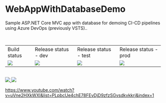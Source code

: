 # WebAppWithDatabaseDemo
Sample ASP.NET Core MVC app with database for demoing CI-CD pipelines using Azure DevOps (previously VSTS)..

</br>

<table>
  <tr>
    <td>Build status</td>
    <td>Release status - dev</td> 
    <td>Release status - test</td>  
    <td>Release status - prod</td>
  </tr>
  <tr>
    <td>
<img src="https://houssemdellai.visualstudio.com/WebAppWithDatabaseDemo/_apis/build/status/WebAppWithDatabase-CI-mutiphase?branchName=master"/>
    </td>
    <td>
<img src="https://houssemdellai.vsrm.visualstudio.com/_apis/public/Release/badge/7ac88337-9f15-48dd-ab33-a60c7a26e4a5/4/6"/>
  </td>
    <td>
<img src="https://houssemdellai.vsrm.visualstudio.com/_apis/public/Release/badge/7ac88337-9f15-48dd-ab33-a60c7a26e4a5/4/9"/>
    </td>
    <td>
<img src="https://houssemdellai.vsrm.visualstudio.com/_apis/public/Release/badge/7ac88337-9f15-48dd-ab33-a60c7a26e4a5/4/10"/>
  </td>
  </tr>
  </table>
  
  </br>
  
  <a href="http://armviz.io/#/?load=https://raw.githubusercontent.com/HoussemDellai/WebAppWithDatabaseDemo/master/AzureResourceGroupDeployment/WebSiteSQLDatabase.json" target="_blank">
  <img src="http://armviz.io/visualizebutton.png"/>
</a>

<a href="https://portal.azure.com/#create/Microsoft.Template/uri/https%3A%2F%2Fraw.githubusercontent.com%2FHoussemDellai%2FWebAppWithDatabaseDemo%2Fmaster%2FAzureResourceGroupDeployment%2FWebSiteSQLDatabase.json" rel="nofollow">
    <img src="http://azuredeploy.net/deploybutton.png" style="max-width:100%;">
</a>

</br>
      
https://www.youtube.com/watch?v=uVne2HXkWXI&list=PLpbcUe4chE78FEvDjD9zfzSGvsdkvkkrj&index=1
